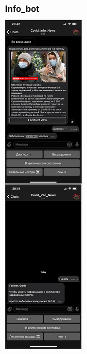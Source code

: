 # Info_bot
![Enter](https://github.com/Igor-Shevtsov/info_bot/blob/main/scrin1.png)
![Enter](https://github.com/Igor-Shevtsov/info_bot/blob/main/scrin2.png)


